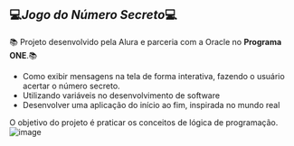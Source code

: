  ## 💻*Jogo do Número Secreto*💻

📚 Projeto desenvolvido pela Alura e parceria com a Oracle no **Programa ONE**.📚

- Como exibir mensagens na tela de forma interativa, fazendo o usuário acertar o número secreto.
- Utilizando variáveis no desenvolvimento de software
- Desenvolver uma aplicação do início ao fim, inspirada no mundo real

O objetivo do projeto é praticar os conceitos de lógica de programação.
![image](https://github.com/kalinne18/jogo-numero-secreto/assets/130699604/50c815f3-5d0f-4a9a-bbf6-5c093d884277)

